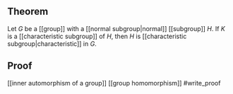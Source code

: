 ## Theorem
Let $G$ be a [[group]] with a [[normal subgroup|normal]] [[subgroup]] $H$. If $K$ is a [[characteristic subgroup]] of $H$, then $H$ is [[characteristic subgroup|characteristic]] in $G$.
## Proof
[[inner automorphism of a group]] [[group homomorphism]] #write_proof 